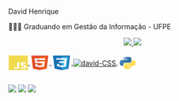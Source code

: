 
David Henrique
<div></divd>

 👨🏽‍💻 Graduando em Gestão da Informação - UFPE

<div align="center">
  <a href="https://github.com/davidhenrique2106">
  <img height="180em" src="https://github-readme-stats.vercel.app/api?username=david&show_icons=true&theme=dark&include_all_commits=true&count_private=true"/>
  <img height="180em" src="https://github-readme-stats.vercel.app/api/top-langs/?username=DavidHenrique2106&layout=compact&langs_count=7&theme=dark"/>
</div>
<div style="display: inline_block"><br>
  <img align="center" alt="david-Js" height="30" width="40" src="https://raw.githubusercontent.com/devicons/devicon/master/icons/javascript/javascript-plain.svg">
  <img align="center" alt="david-HTML" height="30" width="40" src="https://raw.githubusercontent.com/devicons/devicon/master/icons/html5/html5-original.svg">
  <img align="center" alt="david-CSS" height="30" width="40" src="https://raw.githubusercontent.com/devicons/devicon/master/icons/css3/css3-original.svg">
   <img align="center" alt="david-CSS" height="30" width="40" src="https://cdn.jsdelivr.net/gh/devicons/devicon/icons/angularjs/angularjs-original.svg" />
  <img align="center" alt="david-HTML" height="30" width="40" src="https://raw.githubusercontent.com/devicons/devicon/master/icons/python/python-original.svg">
                
   </div>
  
  ##
 
<div> 
  
  <a href="https://www.instagram.com/david.hlima_" target="_blank"><img src="https://img.shields.io/badge/-Instagram-%23E4405F?style=for-the-badge&logo=instagram&logoColor=white" target="_blank"></a>
  <a href = "mailto:dh210605@gmail.com"><img src="https://img.shields.io/badge/-Gmail-%23333?style=for-the-badge&logo=gmail&logoColor=white" target="_blank"></a>
  <a href="https://www.linkedin.com/in/david-henrique-893b6724b" target="_blank"><img src="https://img.shields.io/badge/-LinkedIn-%230077B5?style=for-the-badge&logo=linkedin&logoColor=white" target="_blank"></a> 
 

</div>
